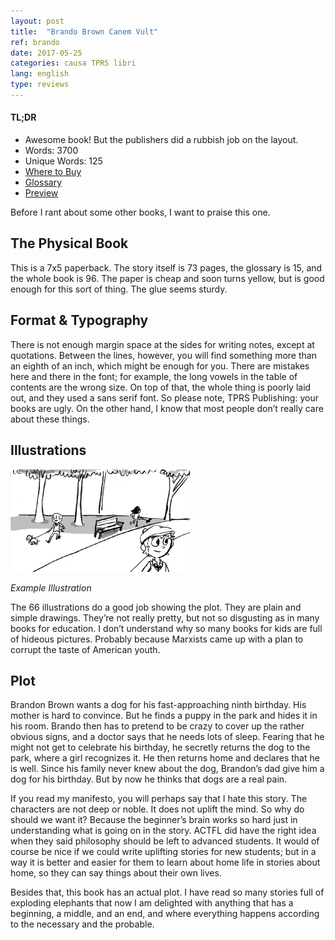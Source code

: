 ```yaml
---
layout: post
title:  "Brando Brown Canem Vult"
ref: brando
date: 2017-05-25
categories: causa TPRS libri
lang: english
type: reviews
---
```


<div class="side-box">
  <h4>TL;DR</h4>
  <ul>
    <li>Awesome book! But the publishers did a rubbish job on the
    layout.</li>
    <li>Words: 3700</li>
    <li>Unique Words: 125</li>
    <li><a href="https://fluencymatters.com/product/brando-brown-canem-vult-latin-novel">Where to Buy</a></li>
    <li><a href="https://tprs-uploads.s3-accelerate.amazonaws.com/download-manager-files/BB-Canem-Latin-Glossary.pdf">Glossary</a></li>
    <li><a href="https://tprs-uploads.s3-accelerate.amazonaws.com/download-manager-files/BB-Canem-Latin-WebSPL.pdf">Preview</a></li>
  </ul>
</div>

Before I rant about some other books, I want to praise this one.

## The Physical Book

This is a 7x5 paperback. The story itself is 73 pages, the
glossary is 15, and the whole book is 96. The paper is cheap and soon
turns yellow, but is good enough for this sort of thing. The glue
seems sturdy.

## Format & Typography

There is not enough margin space at the sides for writing notes,
except at quotations. Between the lines, however, you will find
something more than an eighth of an inch, which might be enough for
you. There are mistakes here and there in the font; for example, the
long vowels in the table of contents are the wrong size. On top of
that, the whole thing is poorly laid out, and they used a sans serif
font. So please note, TPRS Publishing: your books are ugly. On the
other hand, I know that most people don’t really care about these
things.

<!-- more -->

## Illustrations

<div class="example-image-wrapper">
  <img src="/images/brando-brown-park.png"
  class="illustration-example" />
  <p><em>Example Illustration</em></p>
</div>

The 66 illustrations do a good job showing the plot. They are plain
and simple drawings. They’re not really pretty, but not so disgusting
as in many books for education. I don’t understand why so many books
for kids are full of hideous pictures. Probably because Marxists came
up with a plan to corrupt the taste of American youth.

## Plot

Brandon Brown wants a dog for his fast-approaching ninth birthday. His
mother is hard to convince. But he finds a puppy in the park and hides
it in his room. Brando then has to pretend to be crazy to cover up the
rather obvious signs, and a doctor says that he needs lots of sleep.
Fearing that he might not get to celebrate his birthday, he secretly
returns the dog to the park, where a girl recognizes it. He then
returns home and declares that he is well. Since his family never knew
about the dog, Brandon’s dad give him a dog for his birthday. But by
now he thinks that dogs are a real pain.

If you read my manifesto, you will perhaps say that I hate this story.
The characters are not deep or noble. It does not uplift the mind. So
why do should we want it? Because the beginner’s brain works so hard
just in understanding what is going on in the story. ACTFL did have
the right idea when they said philosophy should be left to advanced
students. It would of course be nice if we could write uplifting
stories for new students; but in a way it is better and easier for
them to learn about home life in stories about home, so they can say
things about their own lives.

Besides that, this book has an actual plot. I have read so many
stories full of exploding elephants that now I am delighted with
anything that has a beginning, a middle, and an end, and where
everything happens according to the necessary and the probable.

